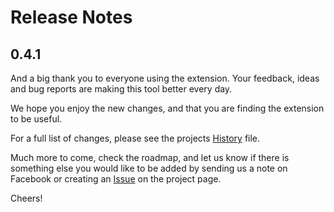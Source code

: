 # Release Notes

## 0.4.1

And a big thank you to everyone using the extension. Your feedback, ideas and bug reports are making this tool better every day.



We hope you enjoy the new changes, and that you are finding the extension to be useful.

For a full list of changes, please see the projects [History](HISTORY.md) file.

Much more to come, check the roadmap, and let us know if there is something else you would like to be added by sending us a note on Facebook or creating an [Issue](https://gitlab.com/retro-coder/commodore/kick-assembler-vscode-ext/issues) on the project page.

Cheers!
